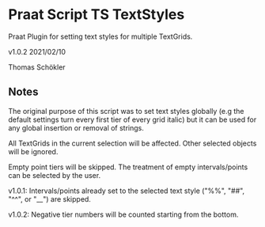# Praat Script TS TextStyles

Praat Plugin for setting text styles for multiple TextGrids.

v1.0.2 2021/02/10

Thomas Schökler

## Notes

The original purpose of this script was to set text styles globally (e.g the default settings turn every first tier of every grid italic) but it can be used for any global insertion or removal of strings.

All TextGrids in the current selection will be affected. Other selected objects will be ignored.

Empty point tiers will be skipped. The treatment of empty intervals/points can be selected by the user.

v1.0.1: Intervals/points already set to the selected text style ("%%", "##", "^^", or "__") are skipped.

v1.0.2: Negative tier numbers will be counted starting from the bottom.
